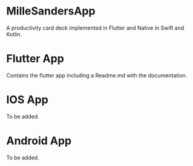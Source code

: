 # MilleSandersApp
A productivity card deck implemented in Flutter and Native in Swift and Kotlin.

# Flutter App
Contains the flutter app including a Readme.md with the documentation.

# IOS App
To be added.

# Android App
To be added.
